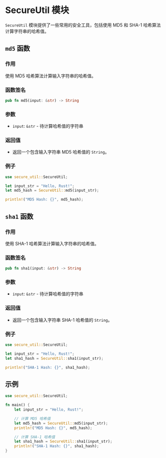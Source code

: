 # SecureUtil 模块

`SecureUtil` 模块提供了一些常用的安全工具，包括使用 MD5 和 SHA-1 哈希算法计算字符串的哈希值。

## `md5` 函数

### 作用

使用 MD5 哈希算法计算输入字符串的哈希值。

### 函数签名

```rust
pub fn md5(input: &str) -> String
```

### 参数

- `input`: `&str` - 待计算哈希值的字符串

### 返回值

- 返回一个包含输入字符串 MD5 哈希值的 `String`。

### 例子

```rust
use secure_util::SecureUtil;

let input_str = "Hello, Rust!";
let md5_hash = SecureUtil::md5(input_str);

println!("MD5 Hash: {}", md5_hash);
```

## `sha1` 函数

### 作用

使用 SHA-1 哈希算法计算输入字符串的哈希值。

### 函数签名

```rust
pub fn sha1(input: &str) -> String
```

### 参数

- `input`: `&str` - 待计算哈希值的字符串

### 返回值

- 返回一个包含输入字符串 SHA-1 哈希值的 `String`。

### 例子

```rust
use secure_util::SecureUtil;

let input_str = "Hello, Rust!";
let sha1_hash = SecureUtil::sha1(input_str);

println!("SHA-1 Hash: {}", sha1_hash);
```


## 示例

```rust
use secure_util::SecureUtil;

fn main() {
    let input_str = "Hello, Rust!";

    // 计算 MD5 哈希值
    let md5_hash = SecureUtil::md5(input_str);
    println!("MD5 Hash: {}", md5_hash);

    // 计算 SHA-1 哈希值
    let sha1_hash = SecureUtil::sha1(input_str);
    println!("SHA-1 Hash: {}", sha1_hash);
}
```
